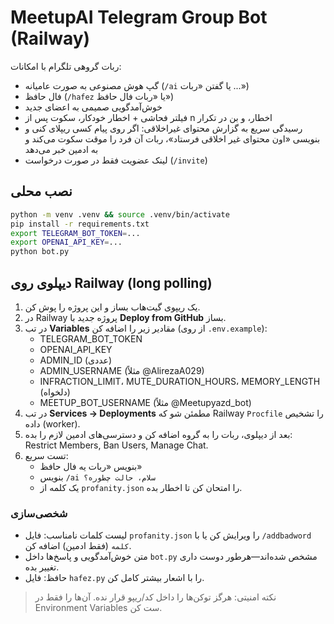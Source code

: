 # MeetupAI Telegram Group Bot (Railway)

ربات گروهی تلگرام با امکانات:
- گپ هوش مصنوعی به صورت عامیانه (`/ai` یا گفتن «ربات ...»)
- فال حافظ (`/hafez` یا «ربات فال حافظ»)
- خوش‌آمدگویی صمیمی به اعضای جدید
- فیلتر فحاشی + اخطار خودکار، سکوت پس از n اخطار، و بن در تکرار
- رسیدگی سریع به گزارش محتوای غیراخلاقی: اگر روی پیام کسی ریپلای کنی و بنویسی «اون محتوای غیر اخلاقی فرستاد»، ربات آن فرد را موقت سکوت می‌کند و به ادمین خبر می‌دهد
- لینک عضویت فقط در صورت درخواست (`/invite`)

## نصب محلی
```bash
python -m venv .venv && source .venv/bin/activate
pip install -r requirements.txt
export TELEGRAM_BOT_TOKEN=...
export OPENAI_API_KEY=...
python bot.py
```

## دیپلوی روی Railway (long polling)
1) یک ریپوی گیت‌هاب بساز و این پروژه را پوش کن.
2) در Railway پروژه جدید با **Deploy from GitHub** بساز.
3) در تب **Variables** مقادیر زیر را اضافه کن (از روی `.env.example`):
   - TELEGRAM_BOT_TOKEN
   - OPENAI_API_KEY
   - ADMIN_ID (عددی)
   - ADMIN_USERNAME (مثلاً @AlirezaA029)
   - INFRACTION_LIMIT، MUTE_DURATION_HOURS، MEMORY_LENGTH (دلخواه)
   - MEETUP_BOT_USERNAME (مثلاً @Meetupyazd_bot)
4) در تب **Services → Deployments** مطمئن شو که Railway `Procfile` را تشخیص داده (worker).
5) بعد از دیپلوی، ربات را به گروه اضافه کن و دسترسی‌های ادمین لازم را بده: Restrict Members, Ban Users, Manage Chat.
6) تست سریع:
   - بنویس «ربات یه فال حافظ»
   - بنویس `/ai سلام، حالت چطوره؟`
   - یک کلمه از `profanity.json` را امتحان کن تا اخطار بده.

### شخصی‌سازی
- لیست کلمات نامناسب: فایل `profanity.json` را ویرایش کن یا با `/addbadword کلمه` (فقط ادمین) اضافه کن.
- متن خوش‌آمدگویی و پاسخ‌ها داخل `bot.py` مشخص شده‌اند—هرطور دوست داری تغییر بده.
- حافظ: فایل `hafez.py` را با اشعار بیشتر کامل کن.

> نکته امنیتی: هرگز توکن‌ها را داخل کد/ریپو قرار نده. آن‌ها را فقط در Environment Variables ست کن.
